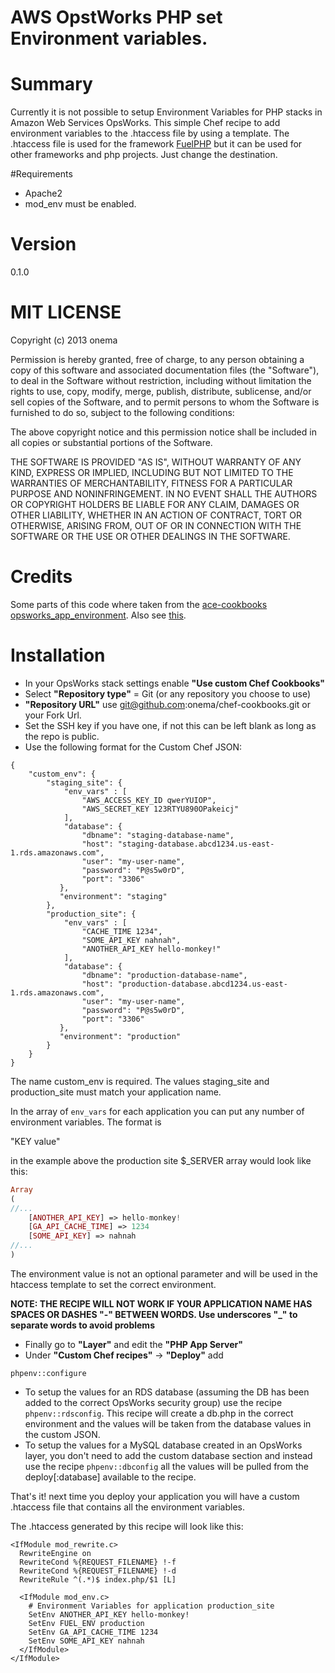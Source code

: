 # AWS OpstWorks PHP set Environment variables. 

# Summary

Currently it is not possible to setup Environment Variables for PHP stacks in 
 Amazon Web Services OpsWorks. This simple Chef recipe to add environment variables 
 to the .htaccess file by using a template.  The .htaccess file is used for the 
 framework [FuelPHP](http://fuelphp.com) but it can be used for other frameworks
 and php projects. Just change the destination. 

#Requirements
* Apache2
* mod_env must be enabled. 

# Version
0.1.0

# MIT LICENSE

Copyright (c) 2013 onema

Permission is hereby granted, free of charge, to any person obtaining a copy of this software and associated documentation files (the "Software"), to deal in the Software without restriction, including without limitation the rights to use, copy, modify, merge, publish, distribute, sublicense, and/or sell copies of the Software, and to permit persons to whom the Software is furnished to do so, subject to the following conditions:

The above copyright notice and this permission notice shall be included in all copies or substantial portions of the Software.

THE SOFTWARE IS PROVIDED "AS IS", WITHOUT WARRANTY OF ANY KIND, EXPRESS OR IMPLIED, INCLUDING BUT NOT LIMITED TO THE WARRANTIES OF MERCHANTABILITY, FITNESS FOR A PARTICULAR PURPOSE AND NONINFRINGEMENT. IN NO EVENT SHALL THE AUTHORS OR COPYRIGHT HOLDERS BE LIABLE FOR ANY CLAIM, DAMAGES OR OTHER LIABILITY, WHETHER IN AN ACTION OF CONTRACT, TORT OR OTHERWISE, ARISING FROM, OUT OF OR IN CONNECTION WITH THE SOFTWARE OR THE USE OR OTHER DEALINGS IN THE SOFTWARE.

# Credits
Some parts of this code where taken from the [ace-cookbooks opsworks_app_environment](https://github.com/ace-cookbooks/opsworks_app_environment). Also see [this](https://forums.aws.amazon.com/thread.jspa?threadID=118107).

# Installation
- In your OpsWorks stack settings enable **"Use custom Chef Cookbooks"**
- Select **"Repository type"** = Git (or any repository you choose to use)
- **"Repository URL"** use git@github.com:onema/chef-cookbooks.git or your Fork Url.
- Set the SSH key if you have one, if not this can be left blank as long as the repo is public. 
- Use the following format for the Custom Chef JSON:

```
{ 
    "custom_env": {
        "staging_site": {
            "env_vars" : [ 
                "AWS_ACCESS_KEY_ID qwerYUIOP",
                "AWS_SECRET_KEY 123RTYU890OPakeicj"
            ],
            "database": {
                "dbname": "staging-database-name", 
                "host": "staging-database.abcd1234.us-east-1.rds.amazonaws.com", 
                "user": "my-user-name", 
                "password": "P@s5w0rD",
                "port": "3306"
           },
           "environment": "staging" 
        },
        "production_site": {
            "env_vars" : [ 
                "CACHE_TIME 1234", 
                "SOME_API_KEY nahnah", 
                "ANOTHER_API_KEY hello-monkey!" 
            ],
            "database": {
                "dbname": "production-database-name", 
                "host": "production-database.abcd1234.us-east-1.rds.amazonaws.com", 
                "user": "my-user-name", 
                "password": "P@s5w0rD",
                "port": "3306"
           },
           "environment": "production" 
        }
    }
}
```

The name custom_env is required. The values staging_site and production_site must match your application name.

In the array of ```env_vars``` for each application you can put any number of environment variables. The format is

"KEY value"

in the example above the production site $_SERVER array would look like this:

```php
Array
(
//... 
    [ANOTHER_API_KEY] => hello-monkey!
    [GA_API_CACHE_TIME] => 1234
    [SOME_API_KEY] => nahnah
//... 
)
```

The environment value is not an optional parameter and will be used in the htaccess template to set the correct environment.

**NOTE: THE RECIPE WILL NOT WORK IF YOUR APPLICATION NAME HAS SPACES OR DASHES "-" BETWEEN WORDS. Use underscores "_" to separate words to avoid problems**

- Finally go to **"Layer"** and edit the **"PHP App Server"**
- Under **"Custom Chef recipes"** -> **"Deploy"** add 

``` phpenv::configure ```

- To setup the values for an RDS database (assuming the DB has been added to the correct OpsWorks security group)
use the recipe ```phpenv::rdsconfig```. This recipe will create a db.php in the correct environment and the values 
will be taken from the database values in the custom JSON. 
- To setup the values for a MySQL database created in an OpsWorks layer, you don't need to add the custom database section and 
instead use the recipe ```phpenv::dbconfig``` all the values will be pulled from the deploy[:database] available to the recipe. 

That's it! next time you deploy your application you will have a custom .htaccess file that contains all the environment variables. 

The .htaccess generated by this recipe will look like this:

```
<IfModule mod_rewrite.c>
  RewriteEngine on 
  RewriteCond %{REQUEST_FILENAME} !-f 
  RewriteCond %{REQUEST_FILENAME} !-d 
  RewriteRule ^(.*)$ index.php/$1 [L] 
  
  <IfModule mod_env.c> 
    # Environment Variables for application production_site 
    SetEnv ANOTHER_API_KEY hello-monkey! 
    SetEnv FUEL_ENV production 
    SetEnv GA_API_CACHE_TIME 1234 
    SetEnv SOME_API_KEY nahnah 
  </IfModule> 
</IfModule>
```
